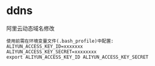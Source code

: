 # ddns
阿里云动态域名修改


    使用前需在环境变量文件(.bash_profile)中配置:
    ALIYUN_ACCESS_KEY_ID=xxxxxxx
    ALIYUN_ACCESS_KEY_SECRET=xxxxxxxx
    export ALIYUN_ACCESS_KEY_ID ALIYUN_ACCESS_KEY_SECRET
